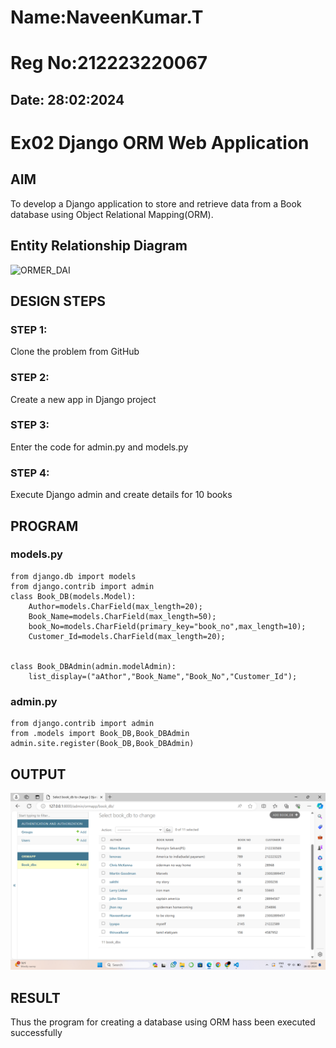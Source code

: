 # Name:NaveenKumar.T
# Reg No:212223220067
## Date: 28:02:2024
# Ex02 Django ORM Web Application
 

## AIM
To develop a Django application to store and retrieve data from a Book database using Object Relational Mapping(ORM).

## Entity Relationship Diagram

![ORMER_DAI](https://github.com/820NaveenKumar208/ORM/assets/154746066/6b617ced-a300-4214-9dfa-3f3b6d268100)


## DESIGN STEPS

### STEP 1:
Clone the problem from GitHub

### STEP 2:
Create a new app in Django project

### STEP 3:
Enter the code for admin.py and models.py

### STEP 4:
Execute Django admin and create details for 10 books

## PROGRAM

### models.py
```
from django.db import models
from django.contrib import admin
class Book_DB(models.Model):
	Author=models.CharField(max_length=20);
	Book_Name=models.CharField(max_length=50);
	book_No=models.CharField(primary_key="book_no",max_length=10);
	Customer_Id=models.CharField(max_length=20);
	

class Book_DBAdmin(admin.modelAdmin):
	list_display=("aAthor","Book_Name","Book_No","Customer_Id");
```
### admin.py
```
from django.contrib import admin
from .models import Book_DB,Book_DBAdmin
admin.site.register(Book_DB,Book_DBAdmin)

```
## OUTPUT

![alt text](<Screenshot (69).png>)

## RESULT
Thus the program for creating a database using ORM hass been executed successfully
	
